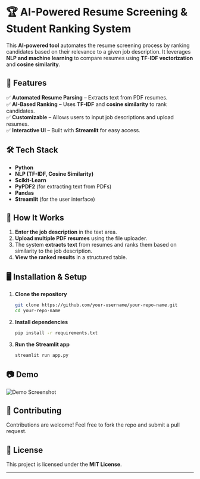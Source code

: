 
# 🏆 AI-Powered Resume Screening & Student Ranking System  

This **AI-powered tool** automates the resume screening process by ranking candidates based on their relevance to a given job description. It leverages **NLP and machine learning** to compare resumes using **TF-IDF vectorization** and **cosine similarity**.  

## 🚀 Features  
✅ **Automated Resume Parsing** – Extracts text from PDF resumes.  
✅ **AI-Based Ranking** – Uses **TF-IDF** and **cosine similarity** to rank candidates.  
✅ **Customizable** – Allows users to input job descriptions and upload resumes.  
✅ **Interactive UI** – Built with **Streamlit** for easy access.  

## 🛠️ Tech Stack  
- **Python**  
- **NLP (TF-IDF, Cosine Similarity)**  
- **Scikit-Learn**  
- **PyPDF2** (for extracting text from PDFs)  
- **Pandas**  
- **Streamlit** (for the user interface)  

## 📌 How It Works  
1. **Enter the job description** in the text area.  
2. **Upload multiple PDF resumes** using the file uploader.  
3. The system **extracts text** from resumes and ranks them based on similarity to the job description.  
4. **View the ranked results** in a structured table.  

## 🖥️ Installation & Setup  
1. **Clone the repository**  
   ```bash
   git clone https://github.com/your-username/your-repo-name.git
   cd your-repo-name
   ```  
2. **Install dependencies**  
   ```bash
   pip install -r requirements.txt
   ```  
3. **Run the Streamlit app**  
   ```bash
   streamlit run app.py
   ```  

## 📷 Demo  
![Demo Screenshot](link-to-screenshot)  

## 🤝 Contributing  
Contributions are welcome! Feel free to fork the repo and submit a pull request.  

## 📜 License  
This project is licensed under the **MIT License**.  

---  
